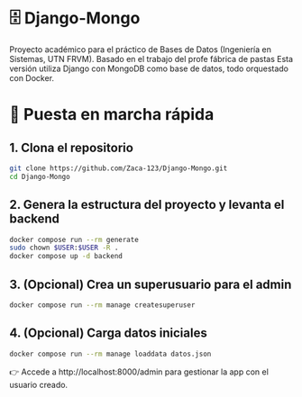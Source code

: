 # 🗄️ Django-Mongo
Proyecto académico para el práctico de Bases de Datos (Ingeniería en Sistemas, UTN FRVM).
Basado en el trabajo del profe fábrica de pastas
Esta versión utiliza Django con MongoDB como base de datos, todo orquestado con Docker.

# 🚀 Puesta en marcha rápida

## 1. Clona el repositorio
````bash
git clone https://github.com/Zaca-123/Django-Mongo.git
cd Django-Mongo
````
## 2. Genera la estructura del proyecto y levanta el backend
````bash
docker compose run --rm generate
sudo chown $USER:$USER -R .
docker compose up -d backend
````
## 3. (Opcional) Crea un superusuario para el admin
````bash
docker compose run --rm manage createsuperuser
````
## 4. (Opcional) Carga datos iniciales
````bash
docker compose run --rm manage loaddata datos.json
````
👉 Accede a http://localhost:8000/admin para gestionar la app con el usuario creado.

